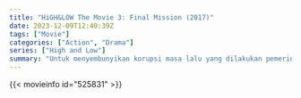 ```yaml
---
title: "HiGH&LOW The Movie 3: Final Mission (2017)"
date: 2023-12-09T12:40:39Z
tags: ["Movie"]
categories: ["Action", "Drama"]
series: ["High and Low"]
summary: "Untuk menyembunyikan korupsi masa lalu yang dilakukan pemerintah, geng Kyuryu menjalankan rencana untuk menghancurkan jalan dan membangun kasino. Untuk menghentikan geng Kyuryu, anggota PEDANG mulai bergerak."
---
```


<mux-player stream-type="on-demand"
src="https://kp3d-my.sharepoint.com/personal/ryoo_kp3d_onmicrosoft_com/_layouts/15/download.aspx?share=ETa0xCbYGqBCv_zhK3VEZ9UB8JWdkCQ_ef9lph9qJh6x_Q" prefer-playback="mse" controls>

</mux-player>


{{< movieinfo id="525831" >}}

<script src="https://cdn.jsdelivr.net/npm/@mux/mux-player"></script>

 <script type="application/ld+json ">
{
"@context": "https://schema.org/",
"@type": "VideoObject",
"name": "HiGH&LOW The Movie 3: Final Mission (2017)",
"contentUrl": "https://stream.mux.com/NtQByo8UBU3T400nZlerjMahnQyUUWbHznR1EzMdAHgg.m3u8",
"thumbnailUrl": "https://www.themoviedb.org/t/p/original/xz1v1LkBC6SXL0Cc1KdAN8oD22O.jpg?width=314&fit_mode=preserve&time=25",
"uploadDate": "2023-12-09T12:40:39Z",
}

</script>